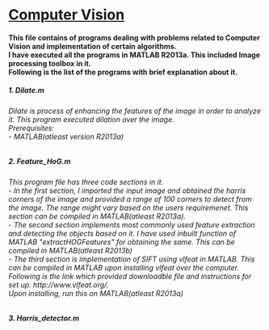 <html>
<body>
<h1><u> Computer Vision</u></h1>
<h4>This file contains of programs dealing with problems related to Computer Vision and implementation of certain algorithms.<br> I have executed all the programs in MATLAB R2013a. This included Image processing toolbox in it. <br>Following is the list of the programs with brief explanation about it.</h4>
<h5>
1. Dilate.m </h5>
<h6> Dilate is process of enhancing the features of the image in order to analyze it. This program executed dilation over the image.<br> Prerequisites:<br>
  - MATLAB(atleast version R2013a) </h6>
<h5>
2. Feature_HoG.m </h5>
<h6>This program file has three code sections in it.<br>- In the first section, I imported the input image and obtained the harris corners of the image and provided a range of 100 corners to detect from the image. The range might vary based on the users requiremenet. This section can be compiled in MATLAB(atleast R2013a).<br>- The second section implements most commonly used feature extraction and detecting the objects based on it. I have used inbuilt function of MATLAB "extractHOGFeatures" for obtaining the same. This can be compiled in MATLAB(atleast R2013b)<br>- The third section is implementation of SIFT using vlfeat in MATLAB. This can be compiled in MATLAB upon installing vlfeat over the computer. Following is the link which provided downloadble file and instructions for set up: http://www.vlfeat.org/. <br> Upon installing, run this on MATLAB(atleast R2013a) </h6>
<H5>
3. Harris_detector.m </h5>

</body>
</html>
